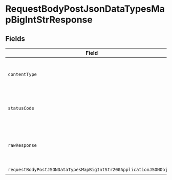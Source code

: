 # RequestBodyPostJsonDataTypesMapBigIntStrResponse


## Fields

| Field                                                                                                                                               | Type                                                                                                                                                | Required                                                                                                                                            | Description                                                                                                                                         |
| --------------------------------------------------------------------------------------------------------------------------------------------------- | --------------------------------------------------------------------------------------------------------------------------------------------------- | --------------------------------------------------------------------------------------------------------------------------------------------------- | --------------------------------------------------------------------------------------------------------------------------------------------------- |
| `contentType`                                                                                                                                       | *String*                                                                                                                                            | :heavy_check_mark:                                                                                                                                  | HTTP response content type for this operation                                                                                                       |
| `statusCode`                                                                                                                                        | *Integer*                                                                                                                                           | :heavy_check_mark:                                                                                                                                  | HTTP response status code for this operation                                                                                                        |
| `rawResponse`                                                                                                                                       | [HttpResponse<byte[]>](https://docs.oracle.com/en/java/javase/11/docs/api/java.net.http/java/net/http/HttpResponse.html)                            | :heavy_minus_sign:                                                                                                                                  | Raw HTTP response; suitable for custom response parsing                                                                                             |
| `requestBodyPostJSONDataTypesMapBigIntStr200ApplicationJSONObject`                                                                                  | [RequestBodyPostJSONDataTypesMapBigIntStr200ApplicationJSON](../../models/operations/RequestBodyPostJSONDataTypesMapBigIntStr200ApplicationJSON.md) | :heavy_minus_sign:                                                                                                                                  | OK                                                                                                                                                  |